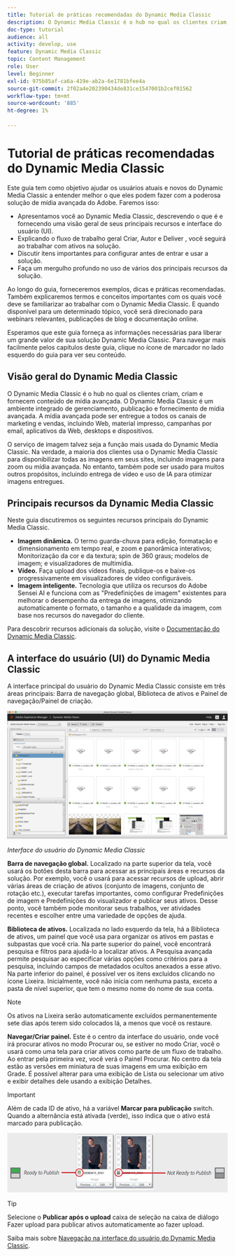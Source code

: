 ```yaml
---
title: Tutorial de práticas recomendadas do Dynamic Media Classic
description: O Dynamic Media Classic é o hub no qual os clientes criam, criam e fornecem conteúdo de mídia avançada. Este tutorial de práticas recomendadas foi criado para ajudar os usuários atuais e novos do Dynamic Media Classic a entender melhor o que eles podem fazer com essa poderosa solução de mídia avançada do Adobe. Nesta parte do tutorial, você aprenderá o que é o Dynamic Media Classic e obterá uma breve análise de seus principais recursos e interface do usuário.
doc-type: tutorial
audience: all
activity: develop, use
feature: Dynamic Media Classic
topic: Content Management
role: User
level: Beginner
exl-id: 975b85af-ca6a-419e-ab2a-6e1781bfee4a
source-git-commit: 2f02a4e202390434de831ce1547001b2cef01562
workflow-type: tm+mt
source-wordcount: '885'
ht-degree: 1%

---
```


# Tutorial de práticas recomendadas do Dynamic Media Classic

Este guia tem como objetivo ajudar os usuários atuais e novos do Dynamic Media Classic a entender melhor o que eles podem fazer com a poderosa solução de mídia avançada do Adobe. Faremos isso:

- Apresentamos você ao Dynamic Media Classic, descrevendo o que é e fornecendo uma visão geral de seus principais recursos e interface do usuário (UI).
- Explicando o fluxo de trabalho geral Criar, Autor e Deliver , você seguirá ao trabalhar com ativos na solução.
- Discutir itens importantes para configurar antes de entrar e usar a solução.
- Faça um mergulho profundo no uso de vários dos principais recursos da solução.

Ao longo do guia, forneceremos exemplos, dicas e práticas recomendadas. Também explicaremos termos e conceitos importantes com os quais você deve se familiarizar ao trabalhar com o Dynamic Media Classic. E quando disponível para um determinado tópico, você será direcionado para webinars relevantes, publicações de blog e documentação online.

Esperamos que este guia forneça as informações necessárias para liberar um grande valor de sua solução Dynamic Media Classic. Para navegar mais facilmente pelos capítulos deste guia, clique no ícone de marcador no lado esquerdo do guia para ver seu conteúdo.

## Visão geral do Dynamic Media Classic

O Dynamic Media Classic é o hub no qual os clientes criam, criam e fornecem conteúdo de mídia avançada. O Dynamic Media Classic é um ambiente integrado de gerenciamento, publicação e fornecimento de mídia avançada. A mídia avançada pode ser entregue a todos os canais de marketing e vendas, incluindo Web, material impresso, campanhas por email, aplicativos da Web, desktops e dispositivos.

O serviço de imagem talvez seja a função mais usada do Dynamic Media Classic. Na verdade, a maioria dos clientes usa o Dynamic Media Classic para disponibilizar todas as imagens em seus sites, incluindo imagens para zoom ou mídia avançada. No entanto, também pode ser usado para muitos outros propósitos, incluindo entrega de vídeo e uso de IA para otimizar imagens entregues.

## Principais recursos da Dynamic Media Classic

Neste guia discutiremos os seguintes recursos principais do Dynamic Media Classic.

- **Imagem dinâmica.** O termo guarda-chuva para edição, formatação e dimensionamento em tempo real, e zoom e panorâmica interativos; Monitorização da cor e da textura; spin de 360 graus; modelos de imagem; e visualizadores de multimídia.
- **Vídeo.** Faça upload dos vídeos finais, publique-os e baixe-os progressivamente em visualizadores de vídeo configuráveis.
- **Imagem inteligente.** Tecnologia que utiliza os recursos do Adobe Sensei AI e funciona com as &quot;Predefinições de imagem&quot; existentes para melhorar o desempenho da entrega de imagens, otimizando automaticamente o formato, o tamanho e a qualidade da imagem, com base nos recursos do navegador do cliente.

Para descobrir recursos adicionais da solução, visite o [Documentação do Dynamic Media Classic](https://experienceleague.adobe.com/docs/dynamic-media-classic/using/intro/introduction.html).

## A interface do usuário (UI) do Dynamic Media Classic

A interface principal do usuário do Dynamic Media Classic consiste em três áreas principais: Barra de navegação global, Biblioteca de ativos e Painel de navegação/Painel de criação.

![imagem](assets/overview/overview-dmc-ui-ew.png)

_Interface do usuário do Dynamic Media Classic_

**Barra de navegação global.** Localizado na parte superior da tela, você usará os botões desta barra para acessar as principais áreas e recursos da solução. Por exemplo, você o usará para acessar recursos de upload, abrir várias áreas de criação de ativos (conjunto de imagens, conjunto de rotação etc.), executar tarefas importantes, como configurar Predefinições de imagem e Predefinições do visualizador e publicar seus ativos. Desse ponto, você também pode monitorar seus trabalhos, ver atividades recentes e escolher entre uma variedade de opções de ajuda.

**Biblioteca de ativos.** Localizada no lado esquerdo da tela, há a Biblioteca de ativos, um painel que você usa para organizar os ativos em pastas e subpastas que você cria. Na parte superior do painel, você encontrará pesquisa e filtros para ajudá-lo a localizar ativos. A Pesquisa avançada permite pesquisar ao especificar várias opções como critérios para a pesquisa, incluindo campos de metadados ocultos anexados a esse ativo. Na parte inferior do painel, é possível ver os itens excluídos clicando no ícone Lixeira. Inicialmente, você não inicia com nenhuma pasta, exceto a pasta de nível superior, que tem o mesmo nome do nome de sua conta.

>[!NOTE]
>
>Os ativos na Lixeira serão automaticamente excluídos permanentemente sete dias após terem sido colocados lá, a menos que você os restaure.

**Navegar/Criar painel.** Este é o centro da interface do usuário, onde você irá procurar ativos no modo Procurar ou, se estiver no modo Criar, você o usará como uma tela para criar ativos como parte de um fluxo de trabalho. Ao entrar pela primeira vez, você verá o Painel Procurar. No centro da tela estão as versões em miniatura de suas imagens em uma exibição em Grade. É possível alterar para uma exibição de Lista ou selecionar um ativo e exibir detalhes dele usando a exibição Detalhes.

>[!IMPORTANT]
>
>Além de cada ID de ativo, há a variável **Marcar para publicação** switch. Quando a alternância está ativada (verde), isso indica que o ativo está marcado para publicação.

![imagem](assets/overview/overview-mark-for-publish.png)

>[!TIP]
>
>Selecione o **Publicar após o upload** caixa de seleção na caixa de diálogo Fazer upload para publicar ativos automaticamente ao fazer upload.

Saiba mais sobre [Navegação na interface do usuário do Dynamic Media Classic](https://experienceleague.adobe.com/docs/dynamic-media-classic/using/getting-started/navigation-basics.html).
